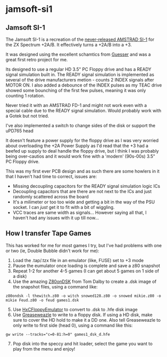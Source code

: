 # jamsoft-si1
Jamsoft SI-1
---
The Jamsoft SI-1 is a recreation of the [never-released AMSTRAD SI-1](https://en.wikipedia.org/wiki/ZX_Spectrum#ZX_Spectrum_+2A#ZX_Spectrum_+2A) for the ZX Spectrum +2A/B. It effectively turns a +2A/B into a +3.

It was designed using the excellent schamtics from [Guesser](https://zxnet.co.uk/spectrum/schematics/) and was a great first retro project for me.

Its designed to use a regular HD 3.5" PC Floppy drive and has a READY signal simulation built in. The READY signal simulation is implemented as several of the drive manufacturers metion - counts 2 INDEX signals after MOTOR ON. I also added a debounce of the INDEX pulses as my TEAC drive showed some bounching of the first few pulses, meaning it was only counting 1 rotation.

Never tried it with an AMSTRAD FD-1 and might not work even with a special cable due to the READY signal simulation. Would probably work with a Gotek but not tried.

I've also implemented a switch to change sides of the disk or support the uPD765 head 

It doesn't feature a power supply for the floppy drive as I was very worried about overloading the +2A Power Supply as I'd read that the +3 had a beefed up supply to deal handle the floppy drive, but I think I was probably being over-cautios and it would work fine with a 'modern' (90s-00s) 3.5" PC Floppy drive.

This was my first ever PCB design and as such there are some howlers in it that I haven't had time to correct, issues are:
- Missing decoupling capacitors for the READY signal simulation logic ICs
- Decoupling capacitors that are there are not next to the ICs and just randomly scattered across the board
- It's a milimeter or too too wide and getting a bit in the way of the PSU socket. I can *just* get it to fit with a bit of wiggling.
- VCC traces are same width as signals...
However saying all that, I haven't had any issues with it up till now...

How I transfer Tape Games
---
This has worked for me for most games I try, but I've had problems with one or two (ie, Double Bubble didn't work for me):

1. Load the .tap/.tzx file in an emulator (like, FUSE) set to +3 mode
2. Pause the eumulator once loading is complete and save a z80 snapshot
3. Repeat 1-2 for another 4-5 games (I can get about 5 games on 1 side of a disk)
4. Use the amazing [Z80onDSK](https://tomdalby.com/other/z80ondsk.html) from Tom Dalby to create a .dsk image of the snapshot files, using a command like:

`z80ondsk -l thewitch.z80 -o witch snowed128.z80 -o snowed mikie.z80 -o mikie Feud.z80 -o feud games1.dsk`

5. Use [HxCFloppyEmulator](https://hxc2001.com/download/floppy_drive_emulator/) to convert to .dsk to .hfe disk image
6. Use [Greaseweazle](https://github.com/keirf/greaseweazle) to write to a floppy disk. If using a HD disk, make sure to cover the HD hold to make it a DD one. Also tell Greaseweazle to only write to first side (head 0), using a command like this:

`gw write --tracks="c=0-81:h=0" games1_dsk_d.hfe`

7. Pop disk into the speccy and hit loader, select the game you want to play from the menu and enjoy!






